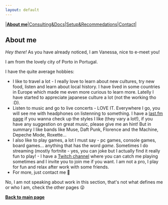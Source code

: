 ```yaml
---
layout: default
---
```



|[**About me**](./about_me.html)|[Consulting&Docs](./certs.html)|[Setup&Recommedations](./recommend.html)|[Contact](./contact.html)|

## About me

_Hey there!_
As you have already noticed, I am Vanessa, nice to e-meet you!

I am from the lovely city of Porto in Portugal.

I have the quite average hobbies: 
* I like to travel a lot - I really love to learn about new cultures, try new food, listen and learn about local history. I have lived in some countries in Europe which made me even more curious to learn more. Latelly I have started to appreciate japanese culture a lot (not the working tho :D). 
* Listen to music and go to live concerts - LOVE IT. Everywhere I go, you will see me with headphones on listenning to something. I have a [last.fm page]( https://www.last.fm/user/vanessaandreia) if you wanna check up the styles I like (they vary a lot!), if you have any suggestion on great music, please give me an hint! But in summary I like bands like Muse, Daft Punk, Florence and the Machine, Depeche Mode, Roxette...
* I also like to play games, a lot I must say - pc games, console games, board games... anything that has the word _game_. Sometimes I do streaming (mostly fortnite - yes, you can joke but I actually find it really fun to play! - I have a [Twitch channel](https://www.twitch.tv/razorlight17) where you can catch me playing sometimes and I invite you to join me if you want. I am not a pro, I play for fun and relax after work with some friends.
* For more, just contact me 🙂

No, I am not speaking about work in this section, that's not what defines me or who I am, check the other pages 😜




[**Back to main page**](./)
